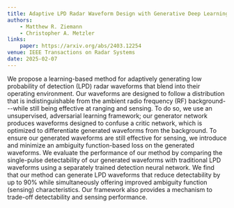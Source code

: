 ```yaml
---
title: Adaptive LPD Radar Waveform Design with Generative Deep Learning
authors:
    - Matthew R. Ziemann
    - Christopher A. Metzler
links:
    paper: https://arxiv.org/abs/2403.12254
venue: IEEE Transactions on Radar Systems
date: 2025-02-07
---
```


We propose a learning-based method for adaptively generating  low probability of detection (LPD) radar waveforms that blend into their operating environment. Our waveforms are designed to follow a distribution that is indistinguishable from the ambient radio frequency (RF) background---while still being effective at ranging and sensing. To do so, we use an unsupervised, adversarial learning framework; our generator network produces waveforms designed to confuse a critic network, which is optimized to differentiate generated waveforms from the background. To ensure our generated waveforms are still effective for sensing, we introduce and minimize an ambiguity function-based loss on the generated waveforms. We evaluate the performance of our method by comparing the single-pulse detectability of our generated waveforms with traditional LPD waveforms using a separately trained detection neural network. We find that our method can generate LPD waveforms that reduce detectability by up to 90% while simultaneously offering improved ambiguity function (sensing) characteristics. Our framework also provides a mechanism to trade-off detectability and sensing performance.
